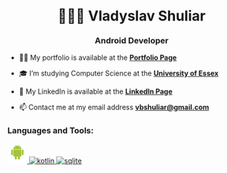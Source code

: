 <h1 align="center">👨🏻‍💻 Vladyslav Shuliar</h1>
<h3 align="center">Android Developer</h3>

- 👨‍💻 My portfolio is available at the **[Portfolio Page](https://github.com/stars/vbshuliar/lists/portfolio)**

- 🎓 I’m studying Computer Science at the **[University of Essex](https://www.essex.ac.uk/)**

- 🔎 My LinkedIn is available at the **[LinkedIn Page](https://www.linkedin.com/in/vbshuliar/)**

- 📫 Contact me at my email address **vbshuliar@gmail.com**

<h3 align="left">Languages and Tools:</h3>
<p align="left"> <a href="https://developer.android.com" target="_blank" rel="noreferrer"> <img src="https://raw.githubusercontent.com/devicons/devicon/master/icons/android/android-original-wordmark.svg" alt="android" width="40" height="40"/> </a> <a href="https://kotlinlang.org" target="_blank" rel="noreferrer"> <img src="https://www.vectorlogo.zone/logos/kotlinlang/kotlinlang-icon.svg" alt="kotlin" width="40" height="40"/> </a> <a href="https://www.sqlite.org/" target="_blank" rel="noreferrer"> <img src="https://www.vectorlogo.zone/logos/sqlite/sqlite-icon.svg" alt="sqlite" width="40" height="40"/> </a> </p>
